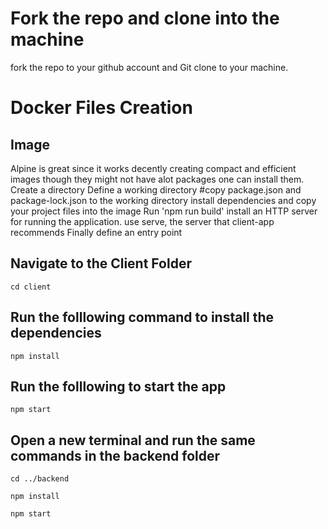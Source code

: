# Fork the repo and clone into the machine
fork the repo to your github account and Git clone to your machine.
# Docker Files Creation
## Image 
Alpine is great since it works decently creating compact and efficient images though they might not have alot 
packages one can install them.
Create a directory
Define a working directory
#copy package.json and package-lock.json to the working directory
install dependencies and copy your project files into the image
 Run 'npm run build' install an HTTP server for running the application. use serve, the server that client-app recommends
 Finally define an entry point

## Navigate to the Client Folder 
 `cd client`

## Run the folllowing command to install the dependencies 
 `npm install`

## Run the folllowing to start the app
 `npm start`

## Open a new terminal and run the same commands in the backend folder
 `cd ../backend`

 `npm install`

 `npm start`


